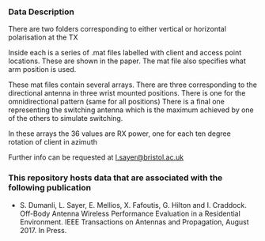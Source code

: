 
### Data Description

There are two folders corresponding to either vertical or horizontal polarisation at the TX

Inside each is a series of .mat files labelled with client and access point locations. These are shown in the paper. The mat file also specifies what arm position is used.

These mat files contain several arrays.
There are three corresponding to the directional antenna in three wrist mounted positions.
There is one for the omnidirectional pattern (same for all positions)
There is a final one representing the switching antenna which is the maximum achieved by one of the others to simulate switching.

In these arrays the 36 values are  RX power, one for each ten degree rotation of client in azimuth

Further info can be requested at l.sayer@bristol.ac.uk

### This repository hosts data that are associated with the following publication

* S. Dumanli, L. Sayer, E. Mellios, X. Fafoutis, G. Hilton and I. Craddock. Off-Body Antenna Wireless Performance Evaluation in a Residential Environment. IEEE Transactions on Antennas and Propagation, August 2017. In Press.
